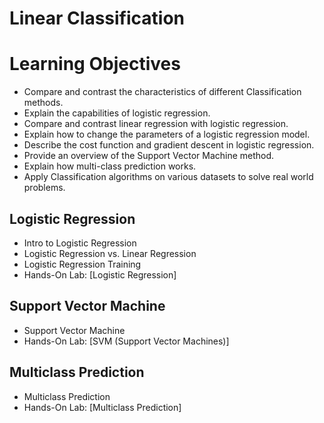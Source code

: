 # Linear Classification
# Learning Objectives
- Compare and contrast the characteristics of different Classification methods.
- Explain the capabilities of logistic regression.
- Compare and contrast linear regression with logistic regression.
- Explain how to change the parameters of a logistic regression model.
- Describe the cost function and gradient descent in logistic regression.
- Provide an overview of the Support Vector Machine method.
- Explain how multi-class prediction works.
- Apply Classification algorithms on various datasets to solve real world problems.
## Logistic Regression
- Intro to Logistic Regression
- Logistic Regression vs. Linear Regression
- Logistic Regression Training
- Hands-On Lab: [Logistic Regression]
## Support Vector Machine
- Support Vector Machine
- Hands-On Lab: [SVM (Support Vector Machines)]
## Multiclass Prediction
- Multiclass Prediction
- Hands-On Lab: [Multiclass Prediction]

